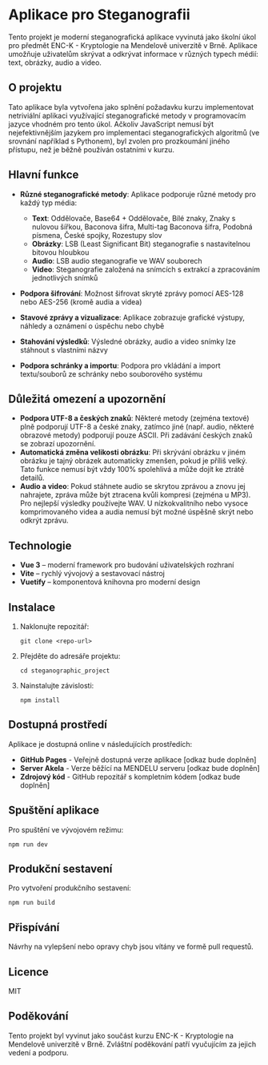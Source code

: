 # Aplikace pro Steganografii

Tento projekt je moderní steganografická aplikace vyvinutá jako školní úkol pro předmět ENC-K - Kryptologie na Mendelově univerzitě v Brně. Aplikace umožňuje uživatelům skrývat a odkrývat informace v různých typech médií: text, obrázky, audio a video.

## O projektu

Tato aplikace byla vytvořena jako splnění požadavku kurzu implementovat netriviální aplikaci využívající steganografické metody v programovacím jazyce vhodném pro tento úkol. Ačkoliv JavaScript nemusí být nejefektivnějším jazykem pro implementaci steganografických algoritmů (ve srovnání například s Pythonem), byl zvolen pro prozkoumání jiného přístupu, než je běžně používán ostatními v kurzu.

## Hlavní funkce

- **Různé steganografické metody**: Aplikace podporuje různé metody pro každý typ média:

  - **Text**: Oddělovače, Base64 + Oddělovače, Bílé znaky, Znaky s nulovou šířkou, Baconova šifra, Multi-tag Baconova šifra, Podobná písmena, České spojky, Rozestupy slov
  - **Obrázky**: LSB (Least Significant Bit) steganografie s nastavitelnou bitovou hloubkou
  - **Audio**: LSB audio steganografie ve WAV souborech
  - **Video**: Steganografie založená na snímcích s extrakcí a zpracováním jednotlivých snímků

- **Podpora šifrování**: Možnost šifrovat skryté zprávy pomocí AES-128 nebo AES-256 (kromě audia a videa)
- **Stavové zprávy a vizualizace**: Aplikace zobrazuje grafické výstupy, náhledy a oznámení o úspěchu nebo chybě
- **Stahování výsledků**: Výsledné obrázky, audio a video snímky lze stáhnout s vlastními názvy
- **Podpora schránky a importu**: Podpora pro vkládání a import textu/souborů ze schránky nebo souborového systému

## Důležitá omezení a upozornění

- **Podpora UTF-8 a českých znaků**: Některé metody (zejména textové) plně podporují UTF-8 a české znaky, zatímco jiné (např. audio, některé obrazové metody) podporují pouze ASCII. Při zadávání českých znaků se zobrazí upozornění.
- **Automatická změna velikosti obrázku**: Při skrývání obrázku v jiném obrázku je tajný obrázek automaticky zmenšen, pokud je příliš velký. Tato funkce nemusí být vždy 100% spolehlivá a může dojít ke ztrátě detailů.
- **Audio a video**: Pokud stáhnete audio se skrytou zprávou a znovu jej nahrajete, zpráva může být ztracena kvůli kompresi (zejména u MP3). Pro nejlepší výsledky používejte WAV. U nízkokvalitního nebo vysoce komprimovaného videa a audia nemusí být možné úspěšně skrýt nebo odkrýt zprávu.

## Technologie

- **Vue 3** – moderní framework pro budování uživatelských rozhraní
- **Vite** – rychlý vývojový a sestavovací nástroj
- **Vuetify** – komponentová knihovna pro moderní design

## Instalace

1. Naklonujte repozitář:
   ```
   git clone <repo-url>
   ```
2. Přejděte do adresáře projektu:
   ```
   cd steganographic_project
   ```
3. Nainstalujte závislosti:
   ```
   npm install
   ```

## Dostupná prostředí

Aplikace je dostupná online v následujících prostředích:

- **GitHub Pages** - Veřejně dostupná verze aplikace [odkaz bude doplněn]
- **Server Akela** - Verze běžící na MENDELU serveru [odkaz bude doplněn]
- **Zdrojový kód** - GitHub repozitář s kompletním kódem [odkaz bude doplněn]

## Spuštění aplikace

Pro spuštění ve vývojovém režimu:

```
npm run dev
```

## Produkční sestavení

Pro vytvoření produkčního sestavení:

```
npm run build
```

## Přispívání

Návrhy na vylepšení nebo opravy chyb jsou vítány ve formě pull requestů.

## Licence

MIT

## Poděkování

Tento projekt byl vyvinut jako součást kurzu ENC-K - Kryptologie na Mendelově univerzitě v Brně. Zvláštní poděkování patří vyučujícím za jejich vedení a podporu.
